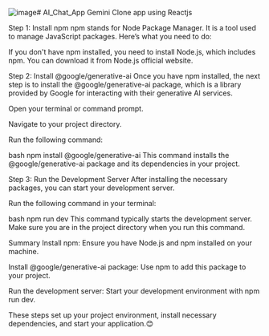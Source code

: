 ![image](https://github.com/user-attachments/assets/11db800c-6178-460a-8b7c-c1ec9ec0ee6d)# AI_Chat_App
 Gemini Clone app using Reactjs

Step 1: Install npm
npm stands for Node Package Manager. It is a tool used to manage JavaScript packages. Here’s what you need to do:

If you don't have npm installed, you need to install Node.js, which includes npm. You can download it from Node.js official website.

Step 2: Install @google/generative-ai
Once you have npm installed, the next step is to install the @google/generative-ai package, which is a library provided by Google for interacting with their generative AI services.

Open your terminal or command prompt.

Navigate to your project directory.

Run the following command:

bash
npm install @google/generative-ai
This command installs the @google/generative-ai package and its dependencies in your project.

Step 3: Run the Development Server
After installing the necessary packages, you can start your development server.

Run the following command in your terminal:

bash
npm run dev
This command typically starts the development server. Make sure you are in the project directory when you run this command.

Summary
Install npm: Ensure you have Node.js and npm installed on your machine.

Install @google/generative-ai package: Use npm to add this package to your project.

Run the development server: Start your development environment with npm run dev.

These steps set up your project environment, install necessary dependencies, and start your application.😊
